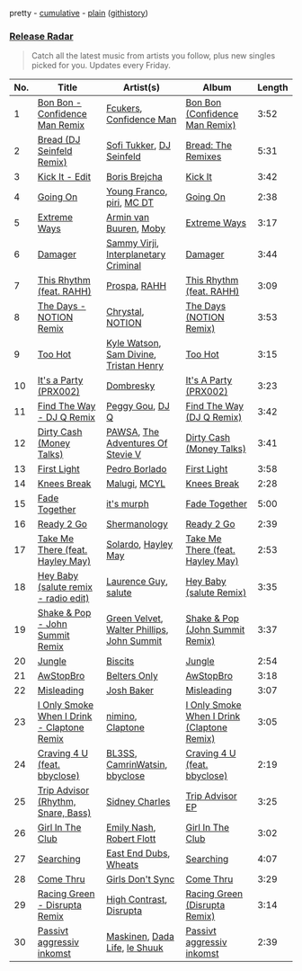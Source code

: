 pretty - [cumulative](/playlists/cumulative/Release%20Radar.md) - [plain](/playlists/plain/37i9dQZEVXbsudmxBFKW7G) ([githistory](https://github.githistory.xyz/vitokorn/spotify-playlist-archive/blob/master/playlists/plain/37i9dQZEVXbsudmxBFKW7G))
### [Release Radar](https://open.spotify.com/playlist/37i9dQZEVXbsudmxBFKW7G)

> Catch all the latest music from artists you follow, plus new singles picked for you. Updates every Friday.

| No. | Title | Artist(s) | Album | Length |
|---|---|---|---|---|
| 1 | [Bon Bon - Confidence Man Remix](https://open.spotify.com/track/5JjzX4mDn31502bewW6Pdn) | [Fcukers](https://open.spotify.com/artist/3UtzOHYm3lQALkKzVD4wyO), [Confidence Man](https://open.spotify.com/artist/0RwXnFrEoI8tltFvYpJgP6) | [Bon Bon (Confidence Man Remix)](https://open.spotify.com/album/6YXVjUWdAmequtMQ5aO8ui) | 3:52 |
| 2 | [Bread (DJ Seinfeld Remix)](https://open.spotify.com/track/5AWTt0ZbIAqOzS14Liqpk9) | [Sofi Tukker](https://open.spotify.com/artist/586uxXMyD5ObPuzjtrzO1Q), [DJ Seinfeld](https://open.spotify.com/artist/37YzpfBeFju8QRZ3g0Ha1Q) | [Bread: The Remixes](https://open.spotify.com/album/0fdeYl2s70ftEpAfpU6JPh) | 5:31 |
| 3 | [Kick It - Edit](https://open.spotify.com/track/5QkTw6fF8aqqoMj0t8yvhQ) | [Boris Brejcha](https://open.spotify.com/artist/6caPJFLv1wesmM7gwK1ACy) | [Kick It](https://open.spotify.com/album/5Cmv0oOZJ2OqZhEvJkLVKN) | 3:42 |
| 4 | [Going On](https://open.spotify.com/track/6h0ZTPpSl9qT7vmaja9COF) | [Young Franco](https://open.spotify.com/artist/6mK0vAO13gT8jWYANyoXAl), [piri](https://open.spotify.com/artist/4DpmPt7gfAAq7WEx0E1X8s), [MC DT](https://open.spotify.com/artist/4cHj4iJzUsjzbEbZLuojl6) | [Going On](https://open.spotify.com/album/4xyoHJX2KL01cxZBEPYI9P) | 2:38 |
| 5 | [Extreme Ways](https://open.spotify.com/track/2qigRZvq9yAwT2VDwnUkIT) | [Armin van Buuren](https://open.spotify.com/artist/0SfsnGyD8FpIN4U4WCkBZ5), [Moby](https://open.spotify.com/artist/3OsRAKCvk37zwYcnzRf5XF) | [Extreme Ways](https://open.spotify.com/album/4A7kuAkbAMPlz96TbXfrxu) | 3:17 |
| 6 | [Damager](https://open.spotify.com/track/7lNxQksP0anFNGEq8zsjMS) | [Sammy Virji](https://open.spotify.com/artist/1GuqTQbuixFHD6eBkFwVcb), [Interplanetary Criminal](https://open.spotify.com/artist/6uJ51uV5rYzu1MJkC4CceI) | [Damager](https://open.spotify.com/album/2BtrCfwSWpUByzO4leFHJB) | 3:44 |
| 7 | [This Rhythm (feat. RAHH)](https://open.spotify.com/track/6IJXIYexhKZHKbYYPleAUT) | [Prospa](https://open.spotify.com/artist/6HabM2PUM519iIxervGWSb), [RAHH](https://open.spotify.com/artist/1WR2sls6n0N1usqywvysnX) | [This Rhythm (feat. RAHH)](https://open.spotify.com/album/6byZV4u6nwuuGLFY3TaMzh) | 3:09 |
| 8 | [The Days - NOTION Remix](https://open.spotify.com/track/2FAZskT9yRjp2Oow9szJD8) | [Chrystal](https://open.spotify.com/artist/5bQ3wFgekuIMIcWJuxkqLK), [NOTION](https://open.spotify.com/artist/1uRVM0wBdtyEuU582EeKJM) | [The Days (NOTION Remix)](https://open.spotify.com/album/15gT6ikjvzrlIxQ5eTpqLJ) | 3:53 |
| 9 | [Too Hot](https://open.spotify.com/track/3KNH2PagNu27psa894EBGP) | [Kyle Watson](https://open.spotify.com/artist/7LJSAfWhO7jhjnewy6pKyZ), [Sam Divine](https://open.spotify.com/artist/029RjYsk0DU8LKC92sUyXZ), [Tristan Henry](https://open.spotify.com/artist/6UyRsPqWooGjDexC857b1T) | [Too Hot](https://open.spotify.com/album/2KVRtCWAoUEpdU9JBGvCmm) | 3:15 |
| 10 | [It's a Party (PRX002)](https://open.spotify.com/track/0ECJVVznvRVdzFlmD0HnL9) | [Dombresky](https://open.spotify.com/artist/2GVtgxcx7jg5xVCZsIHSGN) | [It's A Party (PRX002)](https://open.spotify.com/album/0jfleoc8WwfuA5pP4la7rG) | 3:23 |
| 11 | [Find The Way - DJ Q Remix](https://open.spotify.com/track/29zooAFKpMqvxHQkvdGwNk) | [Peggy Gou](https://open.spotify.com/artist/2mLA48B366zkELXYx7hcDN), [DJ Q](https://open.spotify.com/artist/7dDPt2xIGymSDddx80OfF1) | [Find The Way (DJ Q Remix)](https://open.spotify.com/album/798ipPSqEJLh6uIRCqAtcK) | 3:42 |
| 12 | [Dirty Cash (Money Talks)](https://open.spotify.com/track/2VyvDGdcVY04cNYou9MFVX) | [PAWSA](https://open.spotify.com/artist/4E0HD2PMY8kQJIjlShrLUS), [The Adventures Of Stevie V](https://open.spotify.com/artist/7HOmuShc6sajk74rYV7zR2) | [Dirty Cash (Money Talks)](https://open.spotify.com/album/2d9NxyCSygtJcvsAmBtXOj) | 3:41 |
| 13 | [First Light](https://open.spotify.com/track/07Jz0As8Arxyk2Lv65Evhd) | [Pedro Borlado](https://open.spotify.com/artist/4uPPVg3u7IDBNqcDSNsJA7) | [First Light](https://open.spotify.com/album/6X5dCT7VZAJOz4bKnAzGEC) | 3:58 |
| 14 | [Knees Break](https://open.spotify.com/track/0SyWhkrm6yBPgqliVB7MP9) | [Malugi](https://open.spotify.com/artist/50udUOTR7dQUgyPwPuCLM6), [MCYL](https://open.spotify.com/artist/7zlHS8g9lQlu3aHWNe4Pfr) | [Knees Break](https://open.spotify.com/album/77FcRYFTPoemKvDGLZ4s0Q) | 2:28 |
| 15 | [Fade Together](https://open.spotify.com/track/4aiIC5QqNtzPQcjzvB06sp) | [it's murph](https://open.spotify.com/artist/3zW0xazqnHoq9QV9zBROVC) | [Fade Together](https://open.spotify.com/album/1VIo7xdJoEqT7YFRooZlLC) | 5:00 |
| 16 | [Ready 2 Go](https://open.spotify.com/track/5PkdqxLgEEjYGyfbpF1rdf) | [Shermanology](https://open.spotify.com/artist/4Siyzg8kWayQfPQsPSl6JI) | [Ready 2 Go](https://open.spotify.com/album/2t6rfGbsARRdLrGEzl5z57) | 2:39 |
| 17 | [Take Me There (feat. Hayley May)](https://open.spotify.com/track/22J9UXBVrTizoGQX2skGkk) | [Solardo](https://open.spotify.com/artist/0oO1IaDOBSeI96HbnCa5pZ), [Hayley May](https://open.spotify.com/artist/1WcwbtAnG5HWNbPPK84ued) | [Take Me There (feat. Hayley May)](https://open.spotify.com/album/5aypXwfOKSzqEZdJCIMa4L) | 2:53 |
| 18 | [Hey Baby (salute remix - radio edit)](https://open.spotify.com/track/3Wt9BeTK8SlTG7c3KEBJN5) | [Laurence Guy](https://open.spotify.com/artist/1PTEiCpkzNkLNgMi1LL8JR), [salute](https://open.spotify.com/artist/1np8xozf7ATJZDi9JX8Dx5) | [Hey Baby (salute Remix)](https://open.spotify.com/album/6TejDHnQGR3yqYsrWDCn27) | 3:35 |
| 19 | [Shake & Pop - John Summit Remix](https://open.spotify.com/track/7DVKT810ffmiryCXXn8Htu) | [Green Velvet](https://open.spotify.com/artist/3ABaec4jjl95VqmG1iD4k2), [Walter Phillips](https://open.spotify.com/artist/59WleqeZMvAUVl6ROkjahJ), [John Summit](https://open.spotify.com/artist/7kNqXtgeIwFtelmRjWv205) | [Shake & Pop (John Summit Remix)](https://open.spotify.com/album/6S7FUcseVxYePq84Fmv1hx) | 3:37 |
| 20 | [Jungle](https://open.spotify.com/track/7wyAHcp9fxfTKZhHNoABRp) | [Biscits](https://open.spotify.com/artist/052B9SONfhoScw7dgYWw5o) | [Jungle](https://open.spotify.com/album/6hNHbMObDJxst0mbXLI6PR) | 2:54 |
| 21 | [AwStopBro](https://open.spotify.com/track/35z4D3pVq6sTkWrEkvJDMy) | [Belters Only](https://open.spotify.com/artist/1H1sDUWSlytzifZTDpKgUA) | [AwStopBro](https://open.spotify.com/album/7C1GnuttERRVPeaNLi29G2) | 3:18 |
| 22 | [Misleading](https://open.spotify.com/track/6yozk84rHLypCWk50d5mTE) | [Josh Baker](https://open.spotify.com/artist/4zf8Awb8y1X9qwL4oiVRd6) | [Misleading](https://open.spotify.com/album/4a47UgngMFU3wHG12oPQN5) | 3:07 |
| 23 | [I Only Smoke When I Drink - Claptone Remix](https://open.spotify.com/track/7t3bCDH5vjN3Huw1Tu4pZo) | [nimino](https://open.spotify.com/artist/5x0R3zoC09GMiRJomoexLV), [Claptone](https://open.spotify.com/artist/4mncDFjVLUa3s025Tct3Ry) | [I Only Smoke When I Drink (Claptone Remix)](https://open.spotify.com/album/65bqoZMZIFV03JWG8tb59j) | 3:05 |
| 24 | [Craving 4 U (feat. bbyclose)](https://open.spotify.com/track/2j6CAcq3nUjNCdEAE9xYpZ) | [BL3SS](https://open.spotify.com/artist/6kbR2eL4hecj3rFwGOsYsI), [CamrinWatsin](https://open.spotify.com/artist/20rKUmFZsfv9GBXiv6R9d6), [bbyclose](https://open.spotify.com/artist/2UNjfzEkfsdWVDwnuD6vdH) | [Craving 4 U (feat. bbyclose)](https://open.spotify.com/album/6VIs4Ijm0PCcaIFZdaRlY0) | 2:19 |
| 25 | [Trip Advisor (Rhythm, Snare, Bass)](https://open.spotify.com/track/5kimJnpTUUYKMs8wccI0w2) | [Sidney Charles](https://open.spotify.com/artist/0J6ZEXmLQfZMeHBoa4JZTH) | [Trip Advisor EP](https://open.spotify.com/album/1410SX4Jl2z7RmU7uP1zH8) | 3:25 |
| 26 | [Girl In The Club](https://open.spotify.com/track/2X0I1Ky8BOxJ6a4ZC9x8QX) | [Emily Nash](https://open.spotify.com/artist/6OaDL8ICMweuCQZfgYIKup), [Robert Flott](https://open.spotify.com/artist/2YwN2tSu8mKglhQjmzmjQo) | [Girl In The Club](https://open.spotify.com/album/2KbLzrMKim1Gg3Kd4z2sHt) | 3:02 |
| 27 | [Searching](https://open.spotify.com/track/1n24YdnZ25XwWlizL6iU1I) | [East End Dubs](https://open.spotify.com/artist/5nw8Cj9x9XXKDuuNhl5mF7), [Wheats](https://open.spotify.com/artist/68O83ss9GHwRVDaJhpCQHF) | [Searching](https://open.spotify.com/album/1wtegba6llZ8I6UeKGyFlY) | 4:07 |
| 28 | [Come Thru](https://open.spotify.com/track/4pqvS75dKklyFojdCEnUhy) | [Girls Don't Sync](https://open.spotify.com/artist/4SluGaQhJuMDsRRMf1PWKT) | [Come Thru](https://open.spotify.com/album/0CcKnCsAc1t837HQrCOBQp) | 3:29 |
| 29 | [Racing Green - Disrupta Remix](https://open.spotify.com/track/6Q4cGmxvU6n1wQpPUsacER) | [High Contrast](https://open.spotify.com/artist/0bxHci3JIhhKA53n8rH3tT), [Disrupta](https://open.spotify.com/artist/6VJ0MDdr6OO6ih2TKP5g2G) | [Racing Green (Disrupta Remix)](https://open.spotify.com/album/5XKxIRbHrjeA48F2gAlllV) | 3:14 |
| 30 | [Passivt aggressiv inkomst](https://open.spotify.com/track/4CikimfNXdaOfdZdeSUZEN) | [Maskinen](https://open.spotify.com/artist/6nDcZd5c9z3OS5hWvCsWBf), [Dada Life](https://open.spotify.com/artist/00sAT5YX8W3xNd1EuqyHw9), [le Shuuk](https://open.spotify.com/artist/7bH17jyjkwMPMh9AS8EH0u) | [Passivt aggressiv inkomst](https://open.spotify.com/album/11cpm6ipDpqikocjJcFYBf) | 2:39 |